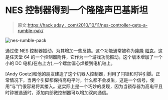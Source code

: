 # NES 控制器得到一个隆隆声巴基斯坦

> 原文:[https://hack aday . com/2010/10/11/nes-controller-gets-a-rumble-pak/](https://hackaday.com/2010/10/11/nes-controller-gets-a-rumble-pak/)

![](../Images/4156a6277508d643282b0a09a7727fbc.png "nes-rumble-pack")

通过使 NES 控制器振动，为其增加一些反馈。这个功能通常被称为[隆隆](http://en.wikipedia.org/wiki/Rumble_Pak) [帕克](http://en.wikipedia.org/wiki/Rumble_Pak)，这是任天堂 64 的一个控制器附件，它作为一个游戏功能振动。这个版本增加了一个小的 DC 电机(在右上方),一个螺丝偏心焊接到电机轴上。

[Andy Goetz]和他的朋友建造了这个机器人控制器，利用了闩锁和时钟引脚。正常情况下，当两个引脚都保持高电平时，什么都不会发生，这是一个信号，使用“与”门很容易将其接入。这实际上是一个巧妙的发现，因为当锁存器为高电平且时钟被选通时，添加内部微控制器可以增加双向通信。